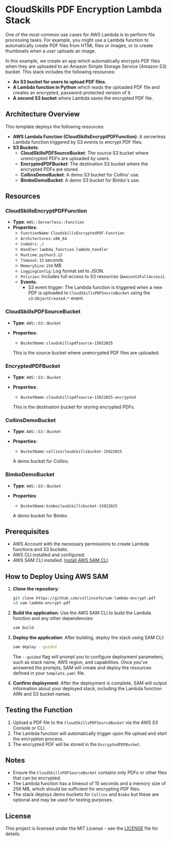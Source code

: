# CloudSkills PDF Encryption Lambda Stack

One of the most common use cases for AWS Lambda is to perform file processing tasks. For example, you might use a Lambda function to automatically create PDF files from HTML files or images, or to create thumbnails when a user uploads an image.

In this example, we create an app which automatically encrypts PDF files when they are uploaded to an Amazon Simple Storage Service (Amazon S3) bucket. This stack includes the following resources:

- **An S3 bucket for users to upload PDF files**.
- **A Lambda function in Python** which reads the uploaded PDF file and creates an encrypted, password-protected version of it.
- **A second S3 bucket** where Lambda saves the encrypted PDF file.

## Architecture Overview

This template deploys the following resources:

- **AWS Lambda Function (CloudSkillsEncryptPDFFunction)**: A serverless Lambda function triggered by S3 events to encrypt PDF files.
- **S3 Buckets**:
  - **CloudSkillsPDFSourceBucket**: The source S3 bucket where unencrypted PDFs are uploaded by users.
  - **EncryptedPDFBucket**: The destination S3 bucket where the encrypted PDFs are stored.
  - **CollinsDemoBucket**: A demo S3 bucket for Collins' use.
  - **BimboDemoBucket**: A demo S3 bucket for Bimbo's use.

## Resources

### CloudSkillsEncryptPDFFunction

- **Type**: `AWS::Serverless::Function`
- **Properties**:
  - `FunctionName`: `CloudskillsEncryptedPDF-Function`
  - `Architectures`: `x86_64`
  - `CodeUri`: `./`
  - `Handler`: `lambda_function.lambda_handler`
  - `Runtime`: `python3.12`
  - `Timeout`: `15` seconds
  - `MemorySize`: `256` MB
  - `LoggingConfig`: Log format set to JSON.
  - `Policies`: Includes full access to S3 resources (`AmazonS3FullAccess`).
  - **Events**:
    - S3 event trigger: The Lambda function is triggered when a new PDF is uploaded to `CloudSkillsPDFSourceBucket` using the `s3:ObjectCreated:*` event.

### CloudSkillsPDFSourceBucket

- **Type**: `AWS::S3::Bucket`
- **Properties**:
  - `BucketName`: `cloudskillspdfsource-15022025`
  
  This is the source bucket where unencrypted PDF files are uploaded.

### EncryptedPDFBucket

- **Type**: `AWS::S3::Bucket`
- **Properties**:
  - `BucketName`: `cloudskillspdfsource-15022025-encrypted`
  
  This is the destination bucket for storing encrypted PDFs.

### CollinsDemoBucket

- **Type**: `AWS::S3::Bucket`
- **Properties**:
  - `BucketName`: `collinscloudskillsbucket-15022025`
  
  A demo bucket for Collins.

### BimboDemoBucket

- **Type**: `AWS::S3::Bucket`
- **Properties**:
  - `BucketName`: `bimbocloudskillsbucket-15022025`
  
  A demo bucket for Bimbo.

## Prerequisites

- AWS Account with the necessary permissions to create Lambda functions and S3 buckets.
- AWS CLI installed and configured.
- AWS SAM CLI installed. [Install AWS SAM CLI](https://docs.aws.amazon.com/serverless-application-model/latest/developerguide/serverless-install.html).

## How to Deploy Using AWS SAM

1. **Clone the repository**:
    ```bash
   git clone https://github.com/collinsefe/sam-lambda-encrypt-pdf
   cd sam-lambda-encrypt-pdf
   ```

2. **Build the application**:
   Use the AWS SAM CLI to build the Lambda function and any other dependencies:
   ```bash
   sam build
   ```

3. **Deploy the application**:
   After building, deploy the stack using SAM CLI:
   ```bash
   sam deploy --guided
   ```

   The `--guided` flag will prompt you to configure deployment parameters, such as stack name, AWS region, and capabilities. Once you've answered the prompts, SAM will create and deploy the resources defined in your `template.yaml` file.

4. **Confirm deployment**:
   After the deployment is complete, SAM will output information about your deployed stack, including the Lambda function ARN and S3 bucket names.

## Testing the Function

1. Upload a PDF file to the `CloudSkillsPDFSourceBucket` via the AWS S3 Console or CLI.
2. The Lambda function will automatically trigger upon file upload and start the encryption process.
3. The encrypted PDF will be stored in the `EncryptedPDFBucket`.

## Notes

- Ensure the `CloudSkillsPDFSourceBucket` contains only PDFs or other files that can be encrypted.
- The Lambda function has a timeout of 15 seconds and a memory size of 256 MB, which should be sufficient for encrypting PDF files.
- The stack deploys demo buckets for `Collins` and `Bimbo` but these are optional and may be used for testing purposes.

## License

This project is licensed under the MIT License - see the [LICENSE](LICENSE) file for details.

